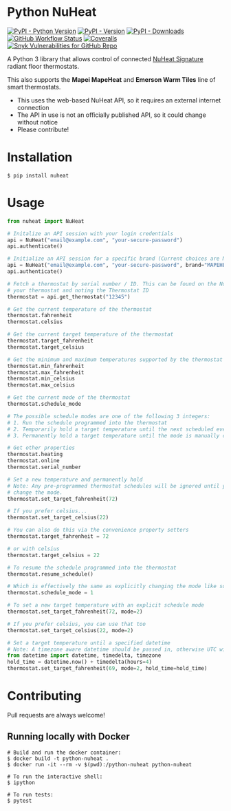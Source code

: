 # Python NuHeat

[![PyPI - Python Version](https://img.shields.io/pypi/pyversions/nuheat?style=flat-square)](https://pypi.org/project/nuheat/)
[![PyPI - Version](https://img.shields.io/pypi/v/nuheat?style=flat-square)](https://pypi.org/project/nuheat/)
[![PyPI - Downloads](https://img.shields.io/pypi/dm/nuheat?style=flat-square)](https://pypi.org/project/nuheat/)
[![GitHub Workflow Status](https://img.shields.io/github/workflow/status/broox/python-nuheat/Python%20package?style=flat-square)](https://github.com/broox/python-nuheat/actions?query=branch%3Amaster)
[![Coveralls](https://img.shields.io/coveralls/github/broox/python-nuheat?style=flat-square)](https://coveralls.io/github/broox/python-nuheat?branch=master)
[![Snyk Vulnerabilities for GitHub Repo](https://img.shields.io/snyk/vulnerabilities/github/broox/python-nuheat?style=flat-square)](https://snyk.io/advisor/python/nuheat)

A Python 3 library that allows control of connected [NuHeat Signature](http://www.nuheat.com/products/thermostats/signature-thermostat) radiant floor thermostats.

This also supports the **Mapei MapeHeat** and **Emerson Warm Tiles** line of smart thermostats.

* This uses the web-based NuHeat API, so it requires an external internet connection
* The API in use is not an officially published API, so it could change without notice
* Please contribute!

# Installation

```shell
$ pip install nuheat
```

# Usage

```python
from nuheat import NuHeat

# Initalize an API session with your login credentials
api = NuHeat("email@example.com", "your-secure-password")
api.authenticate()

# Initialize an API session for a specific brand (Current choices are NUHEAT, MAPEHEAT and WARMTILES)
api = NuHeat("email@example.com", "your-secure-password", brand="MAPEHEAT")
api.authenticate()

# Fetch a thermostat by serial number / ID. This can be found on the NuHeat website by selecting
# your thermostat and noting the Thermostat ID
thermostat = api.get_thermostat("12345")

# Get the current temperature of the thermostat
thermostat.fahrenheit
thermostat.celsius

# Get the current target temperature of the thermostat
thermostat.target_fahrenheit
thermostat.target_celsius

# Get the minimum and maximum temperatures supported by the thermostat
thermostat.min_fahrenheit
thermostat.max_fahrenheit
thermostat.min_celsius
thermostat.max_celsius

# Get the current mode of the thermostat
thermostat.schedule_mode

# The possible schedule modes are one of the following 3 integers:
# 1. Run the schedule programmed into the thermostat
# 2. Temporarily hold a target temperature until the next scheduled event
# 3. Permanently hold a target temperature until the mode is manually changed

# Get other properties
thermostat.heating
thermostat.online
thermostat.serial_number

# Set a new temperature and permanently hold
# Note: Any pre-programmed thermostat schedules will be ignored until you resume the schedule or
# change the mode.
thermostat.set_target_fahrenheit(72)

# If you prefer celsius...
thermostat.set_target_celsius(22)

# You can also do this via the convenience property setters
thermostat.target_fahrenheit = 72

# or with celsius
thermostat.target_celsius = 22

# To resume the schedule programmed into the thermostat
thermostat.resume_schedule()

# Which is effectively the same as explicitly changing the mode like so
thermostat.schedule_mode = 1

# To set a new target temperature with an explicit schedule mode
thermostat.set_target_fahrenheit(72, mode=2)

# If you prefer celsius, you can use that too
thermostat.set_target_celsius(22, mode=2)

# Set a target temperature until a specified datetime
# Note: A timezone aware datetime should be passed in, otherwise UTC will be assumed
from datetime import datetime, timedelta, timezone
hold_time = datetime.now() + timedelta(hours=4)
thermostat.set_target_fahrenheit(69, mode=2, hold_time=hold_time)
```

# Contributing

Pull requests are always welcome!

## Running locally with Docker

```shell
# Build and run the docker container:
$ docker build -t python-nuheat .
$ docker run -it --rm -v $(pwd):/python-nuheat python-nuheat

# To run the interactive shell:
$ ipython

# To run tests:
$ pytest
```
